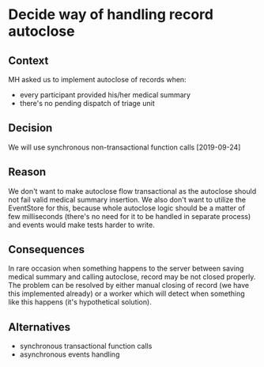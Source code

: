 # Decide way of handling record autoclose

## Context

MH asked us to implement autoclose of records when:

- every participant provided his/her medical summary
- there's no pending dispatch of triage unit

## Decision

We will use synchronous non-transactional function calls [2019-09-24]

## Reason

We don't want to make autoclose flow transactional as the autoclose should not fail valid medical summary insertion. We also don't want to utilize the EventStore for this, because whole autoclose logic should be a matter of few milliseconds (there's no need for it to be handled in separate process) and events would make tests harder to write.

## Consequences

In rare occasion when something happens to the server between saving medical summary and calling autoclose, record may be not closed properly. The problem can be resolved by either manual closing of record (we have this implemented already) or a worker which will detect when something like this happens (it's hypothetical solution).

## Alternatives

- synchronous transactional function calls
- asynchronous events handling
